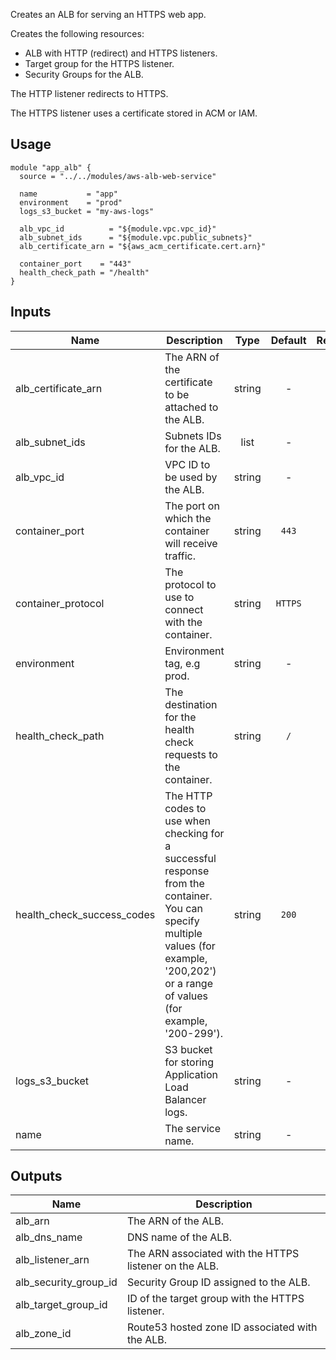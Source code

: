 <!-- BEGINNING OF PRE-COMMIT-TERRAFORM DOCS HOOK -->
Creates an ALB for serving an HTTPS web app.

Creates the following resources:

* ALB with HTTP (redirect) and HTTPS listeners.
* Target group for the HTTPS listener.
* Security Groups for the ALB.

The HTTP listener redirects to HTTPS.

The HTTPS listener uses a certificate stored in ACM or IAM.

## Usage

```hcl
module "app_alb" {
  source = "../../modules/aws-alb-web-service"

  name           = "app"
  environment    = "prod"
  logs_s3_bucket = "my-aws-logs"

  alb_vpc_id          = "${module.vpc.vpc_id}"
  alb_subnet_ids      = "${module.vpc.public_subnets}"
  alb_certificate_arn = "${aws_acm_certificate.cert.arn}"

  container_port    = "443"
  health_check_path = "/health"
}
```


## Inputs

| Name | Description | Type | Default | Required |
|------|-------------|:----:|:-----:|:-----:|
| alb_certificate_arn | The ARN of the certificate to be attached to the ALB. | string | - | yes |
| alb_subnet_ids | Subnets IDs for the ALB. | list | - | yes |
| alb_vpc_id | VPC ID to be used by the ALB. | string | - | yes |
| container_port | The port on which the container will receive traffic. | string | `443` | no |
| container_protocol | The protocol to use to connect with the container. | string | `HTTPS` | no |
| environment | Environment tag, e.g prod. | string | - | yes |
| health_check_path | The destination for the health check requests to the container. | string | `/` | no |
| health_check_success_codes | The HTTP codes to use when checking for a successful response from the container. You can specify multiple values (for example, '200,202') or a range of values (for example, '200-299'). | string | `200` | no |
| logs_s3_bucket | S3 bucket for storing Application Load Balancer logs. | string | - | yes |
| name | The service name. | string | - | yes |

## Outputs

| Name | Description |
|------|-------------|
| alb_arn | The ARN of the ALB. |
| alb_dns_name | DNS name of the ALB. |
| alb_listener_arn | The ARN associated with the HTTPS listener on the ALB. |
| alb_security_group_id | Security Group ID assigned to the ALB. |
| alb_target_group_id | ID of the target group with the HTTPS listener. |
| alb_zone_id | Route53 hosted zone ID associated with the ALB. |

<!-- END OF PRE-COMMIT-TERRAFORM DOCS HOOK -->

